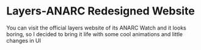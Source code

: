 # Layers-ANARC Redesigned Website

You can visit the official layers website of its  ANARC Watch and it looks boring, so I decided to bring it life with some cool animations and little changes in UI
